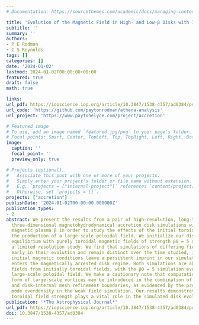```yaml
---
# Documentation: https://sourcethemes.com/academic/docs/managing-content/

title: 'Evolution of the Magnetic Field in High- and Low-β Disks with Initially Toroidal Fields'
subtitle: ''
summary: ''
authors:
- P E Rodman
- C S Reynolds
tags: []
categories: []
date: '2024-01-02'
lastmod: 2024-01-02T00:00:00+00:00
featured: true
draft: false
math: true

links:
url_pdf: https://iopscience.iop.org/article/10.3847/1538-4357/ad0384/pdf
url_code: 'https://github.com/paytonrodman/athena-analysis'
url_project: 'https://www.paytonelyce.com/project/accretion'

# Featured image
# To use, add an image named `featured.jpg/png` to your page's folder.
# Focal points: Smart, Center, TopLeft, Top, TopRight, Left, Right, BottomLeft, Bottom, BottomRight.
image:
  caption: ''
  focal_point: ''
  preview_only: true

# Projects (optional).
#   Associate this post with one or more of your projects.
#   Simply enter your project's folder or file name without extension.
#   E.g. `projects = ["internal-project"]` references `content/project/internal-project/index.md`.
#   Otherwise, set `projects = []`.
projects: ["accretion"]
publishDate: '2024-01-02T00:00:00.000000Z'
publication_types:
- 2
abstract: We present the results from a pair of high-resolution, long-timescale (∼105GM/c3), global,
  three-dimensional magnetohydrodynamical accretion disk simulations with differing initial
  magnetic plasma β in order to study the effects of the initial toroidal field strength on
  the production of a large-scale poloidal field. We initialize our disks in approximate
  equilibrium with purely toroidal magnetic fields of strength β0 = 5 and 200. We also perform
  a limited resolution study. We find that simulations of differing field strengths diverge
  early in their evolution and remain distinct over the time studied, indicating that the
  initial magnetic conditions leave a persistent imprint in our simulations. Neither simulation
  enters the magnetically arrested disk regime. Both simulations are able to produce poloidal
  fields from initially toroidal fields, with the β0 = 5 simulation evolving clear signs of a
  large-scale poloidal field. We make a cautionary note that computational artifacts in the
  form of large-scale vortices may be introduced in the combination of initially weak field
  and disk-internal mesh refinement boundaries, as evidenced by the production of an m = 1
  mode overdensity in the weak field simulation. Our results demonstrate that the initial
  toroidal field strength plays a vital role in the simulated disk evolution for the models studied.
publication: '*The Astrophysical Journal*'
url_pdf: https://iopscience.iop.org/article/10.3847/1538-4357/ad0384/pdf
doi: 10.3847/1538-4357/ad0384
---
```

